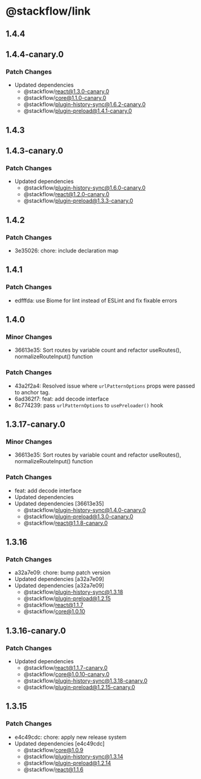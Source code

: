# @stackflow/link

## 1.4.4

## 1.4.4-canary.0

### Patch Changes

- Updated dependencies
  - @stackflow/react@1.3.0-canary.0
  - @stackflow/core@1.1.0-canary.0
  - @stackflow/plugin-history-sync@1.6.2-canary.0
  - @stackflow/plugin-preload@1.4.1-canary.0

## 1.4.3

## 1.4.3-canary.0

### Patch Changes

- Updated dependencies
  - @stackflow/plugin-history-sync@1.6.0-canary.0
  - @stackflow/react@1.2.0-canary.0
  - @stackflow/plugin-preload@1.3.3-canary.0

## 1.4.2

### Patch Changes

- 3e35026: chore: include declaration map

## 1.4.1

### Patch Changes

- edfffda: use Biome for lint instead of ESLint and fix fixable errors

## 1.4.0

### Minor Changes

- 36613e35: Sort routes by variable count and refactor useRoutes(), normalizeRouteInput() function

### Patch Changes

- 43a2f2a4: Resolved issue where `urlPatternOptions` props were passed to anchor tag.
- 6ad362f7: feat: add decode interface
- 8c774239: pass `urlPatternOptions` to `usePreloader()` hook

## 1.3.17-canary.0

### Minor Changes

- 36613e35: Sort routes by variable count and refactor useRoutes(), normalizeRouteInput() function

### Patch Changes

- feat: add decode interface
- Updated dependencies
- Updated dependencies [36613e35]
  - @stackflow/plugin-history-sync@1.4.0-canary.0
  - @stackflow/plugin-preload@1.3.0-canary.0
  - @stackflow/react@1.1.8-canary.0

## 1.3.16

### Patch Changes

- a32a7e09: chore: bump patch version
- Updated dependencies [a32a7e09]
- Updated dependencies [a32a7e09]
  - @stackflow/plugin-history-sync@1.3.18
  - @stackflow/plugin-preload@1.2.15
  - @stackflow/react@1.1.7
  - @stackflow/core@1.0.10

## 1.3.16-canary.0

### Patch Changes

- Updated dependencies
  - @stackflow/react@1.1.7-canary.0
  - @stackflow/core@1.0.10-canary.0
  - @stackflow/plugin-history-sync@1.3.18-canary.0
  - @stackflow/plugin-preload@1.2.15-canary.0

## 1.3.15

### Patch Changes

- e4c49cdc: chore: apply new release system
- Updated dependencies [e4c49cdc]
  - @stackflow/core@1.0.9
  - @stackflow/plugin-history-sync@1.3.14
  - @stackflow/plugin-preload@1.2.14
  - @stackflow/react@1.1.6
